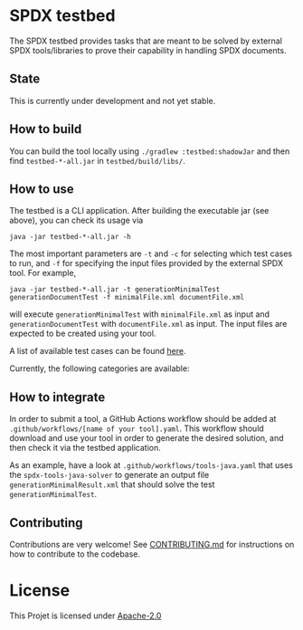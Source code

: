 <!--
SPDX-FileCopyrightText: TNG Technology Consulting GmbH

SPDX-License-Identifier: Apache-2.0
-->

# SPDX testbed

The SPDX testbed provides tasks that are meant to be solved by external SPDX tools/libraries to prove their capability
in handling SPDX documents.

## State

This is currently under development and not yet stable.

## How to build

You can build the tool locally using `./gradlew :testbed:shadowJar` and then find `testbed-*-all.jar`
in `testbed/build/libs/`.

## How to use

The testbed is a CLI application. After building the executable jar (see above), you can check its usage via

```
java -jar testbed-*-all.jar -h
```

The most important parameters are `-t` and `-c` for selecting which test cases to run, and `-f` for specifying the input
files provided by the external SPDX tool. For example,

```
java -jar testbed-*-all.jar -t generationMinimalTest generationDocumentTest -f minimalFile.xml documentFile.xml
```

will execute `generationMinimalTest` with `minimalFile.xml` as input and `generationDocumentTest`
with `documentFile.xml` as input. The input files are expected to be created using your tool.

A list of available test cases can be found [here](docs/TEST_CASES.md).

Currently, the following categories are available:

## How to integrate

In order to submit a tool, a GitHub Actions workflow should be added at `.github/workflows/[name of your tool].yaml`.
This workflow should download and use your tool in order to generate the desired solution, and then check it via the
testbed application.

As an example, have a look at `.github/workflows/tools-java.yaml` that uses the `spdx-tools-java-solver` to generate an
output file `generationMinimalResult.xml` that should solve the test `generationMinimalTest`.

## Contributing

Contributions are very welcome! See [CONTRIBUTING.md](CONTRIBUTING.md) for instructions on how to contribute to the
codebase.

# License

This Projet is licensed under [Apache-2.0](LICENSE)
